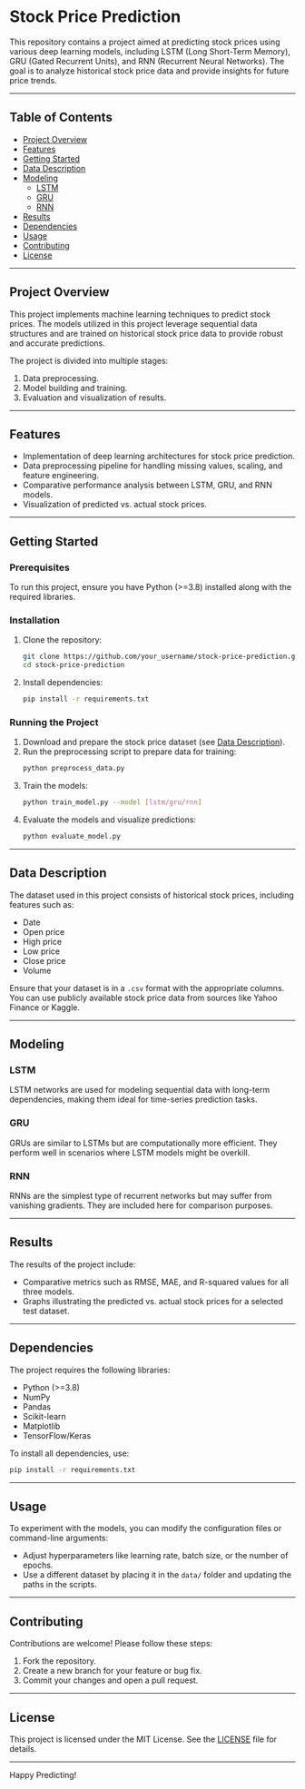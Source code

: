 
# Stock Price Prediction

This repository contains a project aimed at predicting stock prices using various deep learning models, including LSTM (Long Short-Term Memory), GRU (Gated Recurrent Units), and RNN (Recurrent Neural Networks). The goal is to analyze historical stock price data and provide insights for future price trends.

---

## Table of Contents

- [Project Overview](#project-overview)
- [Features](#features)
- [Getting Started](#getting-started)
- [Data Description](#data-description)
- [Modeling](#modeling)
  - [LSTM](#lstm)
  - [GRU](#gru)
  - [RNN](#rnn)
- [Results](#results)
- [Dependencies](#dependencies)
- [Usage](#usage)
- [Contributing](#contributing)
- [License](#license)

---

## Project Overview
This project implements machine learning techniques to predict stock prices. The models utilized in this project leverage sequential data structures and are trained on historical stock price data to provide robust and accurate predictions. 

The project is divided into multiple stages:
1. Data preprocessing.
2. Model building and training.
3. Evaluation and visualization of results.

---

## Features
- Implementation of deep learning architectures for stock price prediction.
- Data preprocessing pipeline for handling missing values, scaling, and feature engineering.
- Comparative performance analysis between LSTM, GRU, and RNN models.
- Visualization of predicted vs. actual stock prices.

---

## Getting Started

### Prerequisites
To run this project, ensure you have Python (>=3.8) installed along with the required libraries.

### Installation
1. Clone the repository:
   ```bash
   git clone https://github.com/your_username/stock-price-prediction.git
   cd stock-price-prediction
   ```
2. Install dependencies:
   ```bash
   pip install -r requirements.txt
   ```

### Running the Project
1. Download and prepare the stock price dataset (see [Data Description](#data-description)).
2. Run the preprocessing script to prepare data for training:
   ```bash
   python preprocess_data.py
   ```
3. Train the models:
   ```bash
   python train_model.py --model [lstm/gru/rnn]
   ```
4. Evaluate the models and visualize predictions:
   ```bash
   python evaluate_model.py
   ```

---

## Data Description
The dataset used in this project consists of historical stock prices, including features such as:
- Date
- Open price
- High price
- Low price
- Close price
- Volume

Ensure that your dataset is in a `.csv` format with the appropriate columns. You can use publicly available stock price data from sources like Yahoo Finance or Kaggle.

---

## Modeling

### LSTM
LSTM networks are used for modeling sequential data with long-term dependencies, making them ideal for time-series prediction tasks.

### GRU
GRUs are similar to LSTMs but are computationally more efficient. They perform well in scenarios where LSTM models might be overkill.

### RNN
RNNs are the simplest type of recurrent networks but may suffer from vanishing gradients. They are included here for comparison purposes.

---

## Results
The results of the project include:
- Comparative metrics such as RMSE, MAE, and R-squared values for all three models.
- Graphs illustrating the predicted vs. actual stock prices for a selected test dataset.

---

## Dependencies
The project requires the following libraries:
- Python (>=3.8)
- NumPy
- Pandas
- Scikit-learn
- Matplotlib
- TensorFlow/Keras

To install all dependencies, use:
```bash
pip install -r requirements.txt
```

---

## Usage
To experiment with the models, you can modify the configuration files or command-line arguments:
- Adjust hyperparameters like learning rate, batch size, or the number of epochs.
- Use a different dataset by placing it in the `data/` folder and updating the paths in the scripts.

---

## Contributing
Contributions are welcome! Please follow these steps:
1. Fork the repository.
2. Create a new branch for your feature or bug fix.
3. Commit your changes and open a pull request.

---

## License
This project is licensed under the MIT License. See the [LICENSE](LICENSE) file for details.

---

Happy Predicting!
